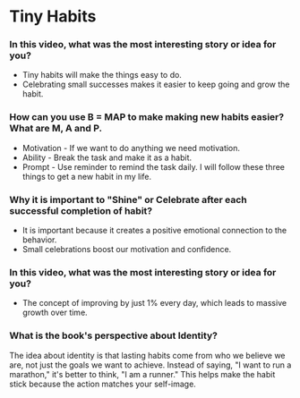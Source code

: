 # Tiny Habits
### In this video, what was the most interesting story or idea for you?
* Tiny habits will make the things easy to do.
* Celebrating small successes makes it easier to keep going and grow the habit.
### How can you use B = MAP to make making new habits easier? What are M, A and P.
* Motivation - If we want to do anything we need motivation.
* Ability - Break the task and make it as a habit.
* Prompt - Use reminder to remind the task daily.
I will follow these three things to get a new habit in my life.
### Why it is important to "Shine" or Celebrate after each successful completion of habit?
* It is important because it creates a positive emotional connection to the behavior.
* Small celebrations boost our motivation and confidence.
### In this video, what was the most interesting story or idea for you?
* The concept of improving by just 1% every day, which leads to massive growth over time.
### What is the book's perspective about Identity?
The idea about identity is that lasting habits come from who we believe we are, not just the goals we want to achieve. Instead of saying, "I want to run a marathon," it's better to think, "I am a runner." This helps make the habit stick because the action matches your self-image.


